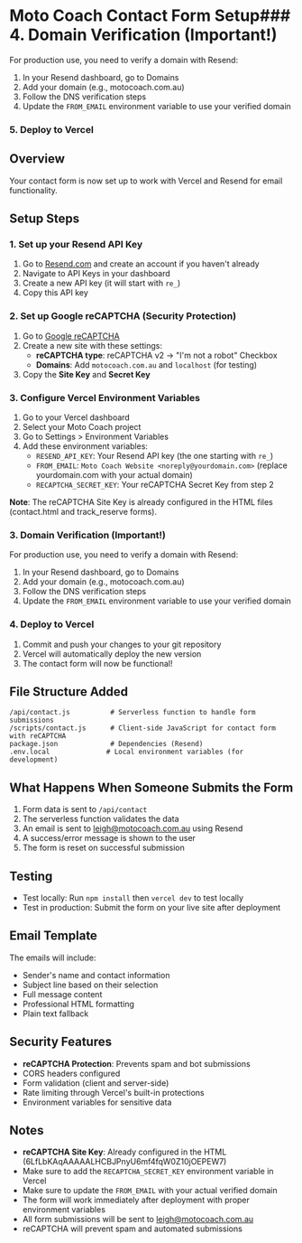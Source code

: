 # Moto Coach Contact Form Setup### 4. Domain Verification (Important!)
For production use, you need to verify a domain with Resend:
1. In your Resend dashboard, go to Domains
2. Add your domain (e.g., motocoach.com.au)
3. Follow the DNS verification steps
4. Update the `FROM_EMAIL` environment variable to use your verified domain

### 5. Deploy to Vercel
## Overview
Your contact form is now set up to work with Vercel and Resend for email functionality.

## Setup Steps

### 1. Set up your Resend API Key
1. Go to [Resend.com](https://resend.com) and create an account if you haven't already
2. Navigate to API Keys in your dashboard
3. Create a new API key (it will start with `re_`)
4. Copy this API key

### 2. Set up Google reCAPTCHA (Security Protection)
1. Go to [Google reCAPTCHA](https://www.google.com/recaptcha/admin)
2. Create a new site with these settings:
   - **reCAPTCHA type**: reCAPTCHA v2 → "I'm not a robot" Checkbox
   - **Domains**: Add `motocoach.com.au` and `localhost` (for testing)
3. Copy the **Site Key** and **Secret Key**

### 3. Configure Vercel Environment Variables
1. Go to your Vercel dashboard
2. Select your Moto Coach project
3. Go to Settings > Environment Variables
4. Add these environment variables:
   - `RESEND_API_KEY`: Your Resend API key (the one starting with `re_`)
   - `FROM_EMAIL`: `Moto Coach Website <noreply@yourdomain.com>` (replace yourdomain.com with your actual domain)
   - `RECAPTCHA_SECRET_KEY`: Your reCAPTCHA Secret Key from step 2

**Note**: The reCAPTCHA Site Key is already configured in the HTML files (contact.html and track_reserve forms).

### 3. Domain Verification (Important!)
For production use, you need to verify a domain with Resend:
1. In your Resend dashboard, go to Domains
2. Add your domain (e.g., motocoach.com.au)
3. Follow the DNS verification steps
4. Update the `FROM_EMAIL` environment variable to use your verified domain

### 4. Deploy to Vercel
1. Commit and push your changes to your git repository
2. Vercel will automatically deploy the new version
3. The contact form will now be functional!

## File Structure Added
```
/api/contact.js          # Serverless function to handle form submissions
/scripts/contact.js      # Client-side JavaScript for contact form with reCAPTCHA
package.json             # Dependencies (Resend)
.env.local              # Local environment variables (for development)
```

## What Happens When Someone Submits the Form
1. Form data is sent to `/api/contact`
2. The serverless function validates the data
3. An email is sent to leigh@motocoach.com.au using Resend
4. A success/error message is shown to the user
5. The form is reset on successful submission

## Testing
- Test locally: Run `npm install` then `vercel dev` to test locally
- Test in production: Submit the form on your live site after deployment

## Email Template
The emails will include:
- Sender's name and contact information
- Subject line based on their selection
- Full message content
- Professional HTML formatting
- Plain text fallback

## Security Features
- **reCAPTCHA Protection**: Prevents spam and bot submissions
- CORS headers configured
- Form validation (client and server-side)
- Rate limiting through Vercel's built-in protections
- Environment variables for sensitive data

## Notes
- **reCAPTCHA Site Key**: Already configured in the HTML (6LfLbKAqAAAAALHCBJPnyU6mf4fqW0Z10jOEPEW7)
- Make sure to add the `RECAPTCHA_SECRET_KEY` environment variable in Vercel
- Make sure to update the `FROM_EMAIL` with your actual verified domain
- The form will work immediately after deployment with proper environment variables
- All form submissions will be sent to leigh@motocoach.com.au
- reCAPTCHA will prevent spam and automated submissions
